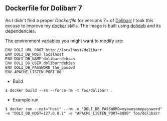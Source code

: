 ## Dockerfile for Dolibarr 7

As I didn't find a proper _Dockerfile_ for versions 7+ of [Dolibarr][1] I took
this excuse to improve my [docker][2] skills.
The image is built using [dolideb][3] and its dependencies.

The environment variables you might want to modify are:

```
ENV DOLI_URL_ROOT http://localhost/dolibarr
ENV DOLI_DB_HOST localhost
ENV DOLI_DB_NAME dolibarrdebian
ENV DOLI_DB_USER dolibarrdebian
ENV DOLI_DB_PASSWORD the_passwd
ENV APACHE_LISTEN_PORT 80
```

* Build

`$ docker build --rm --force-rm -t foo/dolibarr .`

* Example run

`$ docker run --net="host" --rm -e "DOLI_DB_PASSWORD=myawesomepassword" -e "DOLI_DB_HOST=127.0.0.1" -e "APACHE_LISTEN_PORT=8080" foo/dolibarr`


[1]: https://www.dolibarr.org/
[2]: https://www.docker.com/
[3]: https://sourceforge.net/projects/dolibarr/files/Dolibarr%20installer%20for%20Debian-Ubuntu%20%28DoliDeb%29/
